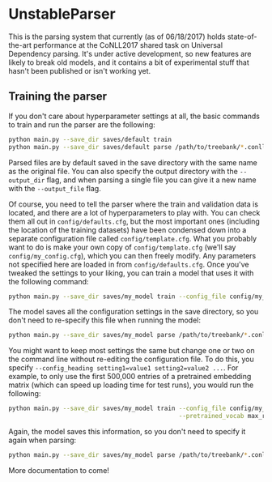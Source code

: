 # UnstableParser
This is the parsing system that currently (as of 06/18/2017) holds state-of-the-art performance at the CoNLL2017 shared task on Universal Dependency parsing. It's under active development, so new features are likely to break old models, and it contains a bit of experimental stuff that hasn't been published or isn't working yet.

## Training the parser
If you don't care about hyperparameter settings at all, the basic commands to train and run the parser are the following:
```sh
python main.py --save_dir saves/default train
python main.py --save_dir saves/default parse /path/to/treebank/*.conllu
```
Parsed files are by default saved in the save directory with the same name as the original file. You can also specify the output directory with the `--output_dir` flag, and when parsing a single file you can give it a new name with the `--output_file` flag.

Of course, you need to tell the parser where the train and validation data is located, and there are a lot of hyperparameters to play with. You can check them all out in `config/defaults.cfg`, but the most important ones (including the location of the training datasets) have been condensed down into a separate configuration file called `config/template.cfg`. What you probably want to do is make your own copy of `config/template.cfg` (we'll say `config/my_config.cfg`), which you can then freely modify. Any parameters not specified here are loaded in from `config/defaults.cfg`. Once you've tweaked the settings to your liking, you can train a model that uses it with the following command:
```bash
python main.py --save_dir saves/my_model train --config_file config/my_config.cfg
```
The model saves all the configuration settings in the save directory, so you don't need to re-specify this file when running the model:
```bash
python main.py --save_dir saves/my_model parse /path/to/treebank/*.conllu
```

You might want to keep most settings the same but change one or two on the command line without re-editing the configuration file. To do this, you specify `--config_heading setting1=value1 setting2=value2 ...`. For example, to only use the first 500,000 entries of a pretrained embedding matrix (which can speed up loading time for test runs), you would run the following:
```bash
python main.py --save_dir saves/my_model train --config_file config/my_config.cfg \
                                               --pretrained_vocab max_rank=500000
```
Again, the model saves this information, so you don't need to specify it again when parsing:
```bash
python main.py --save_dir saves/my_model parse /path/to/treebank/*.conllu
```

More documentation to come!
